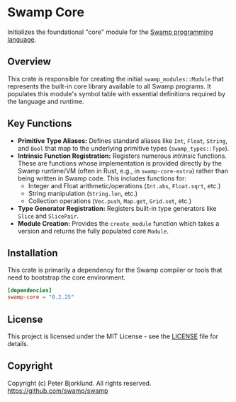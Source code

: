 # Swamp Core

Initializes the foundational "core" module for the [Swamp programming language](https://github.com/swamp/swamp).

## Overview

This crate is responsible for creating the initial `swamp_modules::Module` that represents the built-in core library available to all Swamp programs. It populates this module's symbol table with essential definitions required by the language and runtime.

## Key Functions

*   **Primitive Type Aliases:** Defines standard aliases like `Int`, `Float`, `String`, and `Bool` that map to the underlying primitive types (`swamp_types::Type`).
*   **Intrinsic Function Registration:** Registers numerous *intrinsic* functions. These are functions whose implementation is provided directly by the Swamp runtime/VM (often in Rust, e.g., in `swamp-core-extra`) rather than being written in Swamp code. This includes functions for:
    *   Integer and Float arithmetic/operations (`Int.abs`, `Float.sqrt`, etc.)
    *   String manipulation (`String.len`, etc.)
    *   Collection operations (`Vec.push`, `Map.get`, `Grid.set`, etc.)
*   **Type Generator Registration:** Registers built-in type generators like `Slice` and `SlicePair`.
*   **Module Creation:** Provides the `create_module` function which takes a version and returns the fully populated core `Module`.

## Installation

This crate is primarily a dependency for the Swamp compiler or tools that need to bootstrap the core environment.

```toml
[dependencies]
swamp-core = "0.2.25"
```

## License

This project is licensed under the MIT License - see the [LICENSE](LICENSE) file for details.

## Copyright

Copyright (c) Peter Bjorklund. All rights reserved. https://github.com/swamp/swamp

